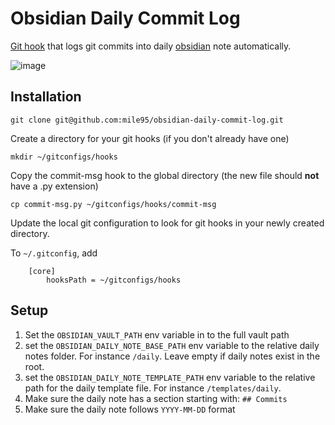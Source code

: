 # Obsidian Daily Commit Log

[Git hook](https://git-scm.com/book/en/v2/Customizing-Git-Git-Hooks) that logs git commits into daily [obsidian](https://obsidian.md/) note automatically.

![image](https://github.com/mile95/obsidian-daily-commit-log/assets/8545435/b3427ffe-2226-4423-b6a2-cb03ad215953)

## Installation

    git clone git@github.com:mile95/obsidian-daily-commit-log.git

Create a directory for your git hooks (if you don't already have one)

    mkdir ~/gitconfigs/hooks

Copy the commit-msg hook to the global directory (the new file should **not** have a .py extension)

    cp commit-msg.py ~/gitconfigs/hooks/commit-msg

Update the local git configuration to look for git hooks in your newly created directory.

To `~/.gitconfig`, add
```
    [core]
        hooksPath = ~/gitconfigs/hooks
```

## Setup

1. Set the `OBSIDIAN_VAULT_PATH` env variable in to the full vault path
1. set the `OBSIDIAN_DAILY_NOTE_BASE_PATH` env variable to the relative daily notes folder. For instance `/daily`. Leave empty if daily notes exist in the root.
1. set the `OBSIDIAN_DAILY_NOTE_TEMPLATE_PATH` env variable to the relative path for the daily template file. For instance `/templates/daily`.
1. Make sure the daily note has a section starting with: `## Commits`
1. Make sure the daily note follows `YYYY-MM-DD` format



